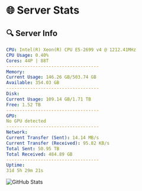 # 🌐 Server Stats
## 🔍 Server Info
```yaml
CPU: Intel(R) Xeon(R) CPU E5-2699 v4 @ 1212.41MHz
CPU Usage: 0.40%
Cores: 44P | 88T
-----------------------------------
Memory:
Current Usage: 146.26 GB/503.74 GB
Available: 354.03 GB
-----------------------------------
Disk:
Current Usage: 109.14 GB/1.71 TB
Free: 1.52 TB
-----------------------------------
GPU:
No GPU detected
-----------------------------------
Network:
Current Transfer (Sent): 14.14 MB/s
Current Transfer (Received): 95.82 KB/s
Total Sent: 50.95 TB
Total Received: 484.89 GB
-----------------------------------
Uptime:
31d 5h 29m 21s
```
![GitHub Stats](https://img.shields.io/badge/Updated-2025-04-08_02:52:10-blue)